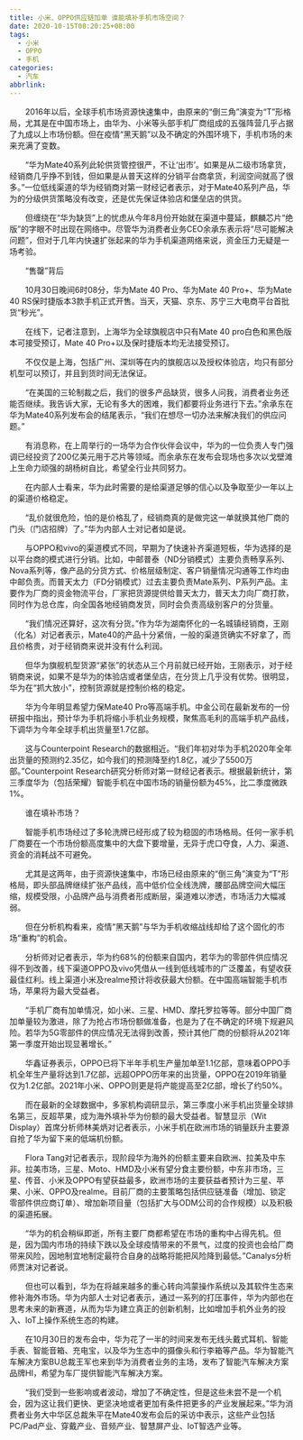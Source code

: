 ```yaml
---
title: 小米、OPPO供应链加单 谁能填补手机市场空间？
date: 2020-10-15T08:20:25+08:00
tags:
  - 小米
  - OPPO
  - 手机
categories:
  - 汽车
abbrlink:
---
```


　　2016年以后，全球手机市场资源快速集中，由原来的“倒三角”演变为“T”形格局，尤其是在中国市场上，由华为、小米等头部手机厂商组成的五强阵营几乎占据了九成以上市场份额。但在疫情“黑天鹅”以及不确定的外围环境下，手机市场的未来充满了变数。

　　“华为Mate40系列此轮供货管控很严，不让‘出市’。如果是从二级市场拿货，经销商几乎挣不到钱，但如果是从普天这样的分销平台商拿货，利润空间就高了很多。”一位低线渠道的华为经销商对第一财经记者表示，对于Mate40系列产品，华为的分级供货策略没有改变，还是优先保证体验店和堡垒店的供货。

　　但缠绕在“华为缺货”上的忧虑从今年8月份开始就在渠道中蔓延，麒麟芯片“绝版”的字眼不时出现在网络中。尽管华为消费者业务CEO余承东表示将“尽可能解决问题”，但对于几年内快速扩张起来的华为手机渠道网络来说，资金压力无疑是一场考验。

　　“售罄”背后

　　10月30日晚间6时08分，华为Mate 40 Pro、华为Mate 40 Pro+、华为Mate 40 RS保时捷版本3款手机正式开售。当天，天猫、京东、苏宁三大电商平台首批货“秒光”。

　　在线下，记者注意到，上海华为全球旗舰店中只有Mate 40 pro白色和黑色版本可接受预订，Mate 40 Pro+以及保时捷版本均无法接受预订。

　　不仅仅是上海，包括广州、深圳等在内的旗舰店以及授权体验店，均只有部分机型可以预订，并且到货时间无法保证。

　　“在美国的三轮制裁之后，我们的很多产品缺货，很多人问我，消费者业务还能否继续。我告诉大家，无论有多大的困难，我们都要将业务进行下去。”余承东在华为Mate40系列发布会的结尾表示，“我们在想尽一切办法来解决我们的供应问题。”

　　有消息称，在上周举行的一场华为合作伙伴会议中，华为的一位负责人专门强调已经投资了200亿美元用于芯片等领域。而余承东在发布会现场也多次以戈壁滩上生命力顽强的胡杨树自比，希望全行业共同努力。

　　在内部人士看来，华为此时需要的是给渠道足够的信心以及争取至少一年以上的渠道价格稳定。

　　“乱价就很危险，怕的是价格乱了，经销商真的是做完这一单就换其他厂商的门头（门店招牌）了。”华为内部人士对记者如是说。

　　与OPPO和vivo的渠道模式不同，早期为了快速补齐渠道短板，华为选择的是以平台商的模式进行分销。比如，中邮普泰（ND分销模式）主要负责畅享系列、Nova系列等，像产品的分货方式、价格层级制定、客户销量情况沟通等工作均由中邮负责。而普天太力（FD分销模式）过去主要负责Mate系列、P系列产品。主要作为厂商的资金物流平台，厂家把货源提供给普天太力，普天太力向厂商打款，同时作为总仓库，向全国各地经销商发货，同时会负责高级别客户的分货量。

　　“我们情况还算好，这次有分货。”作为华为湖南怀化的一名城镇经销商，王刚（化名）对记者表示，Mate40的产品十分紧俏，一般的渠道货确实不好拿了，而且价格贵，对于经销商来说并没有什么利润。

　　但华为旗舰机型货源“紧张”的状态从三个月前就已经开始，王刚表示，对于经销商来说，如果不是华为的体验店或者堡垒店，在分货上几乎没有优势。很明显，华为在“抓大放小”，控制货源就是控制价格的稳定。

　　华为今年明显希望力保Mate40 Pro等高端手机。中金公司在最新发布的一份研报中指出，预计华为手机将缩小手机业务规模，聚焦高毛利的高端手机产品线，下调华为今年全球手机出货量至1.7亿部。

　　这与Counterpoint Research的数据相近。“我们年初对华为手机2020年全年出货量的预测约2.35亿，如今我们的预测降至约1.8亿，减少了5500万部。”Counterpoint Research研究分析师对第一财经记者表示。根据最新统计，第三季度华为（包括荣耀）智能手机在中国市场的销量份额为45%，比二季度微跌1%。

　　谁在填补市场？

　　智能手机市场经过了多轮洗牌已经形成了较为稳固的市场格局。任何一家手机厂商要在一个市场份额高度集中的大盘下要增量，无异于虎口夺食，人力、渠道、资金的消耗战不可避免。

　　尤其是这两年，由于资源快速集中，市场已经由原来的“倒三角”演变为“T”形格局，即头部品牌继续扩张产品线，高中低价位全线洗牌，腰部品牌空间大幅压缩，规模受限，小品牌产品与消费者形成断层，渠道难以渗透，市场活力大幅减弱。

　　但在分析机构看来，疫情“黑天鹅”与华为手机收缩战线却给了这个固化的市场“重构”的机会。

　　分析师对记者表示，华为约68%的份额来自国内，若华为的零部件供应情况得不到改善，线下渠道OPPO及vivo凭借从一线到低线城市的广泛覆盖，有望收获最佳红利。线上渠道小米及realme预计将收获最大份额。在中国高端智能手机市场，苹果将为最大受益者。

　　“手机厂商有加单情况，如小米、三星、HMD、摩托罗拉等等。部分中国厂商加单量较为激进，除了为抢占市场份额做准备，也是为了在不确定的环境下规避风险。若华为5G零部件的供应情况无法得到改善，预计其他厂商的份额将从2021年第一季度开始出现显著增长。”

　　华鑫证券表示，OPPO已将下半年手机生产量加单至1.1亿部，意味着OPPO手机全年生产量将达到1.7亿部，远超OPPO历年来的出货量，OPPO在2019年销量仅为1.2亿部。2021年小米、OPPO则更是将产能提高至2亿部，增长了约50%。

　　而在最新的全球数据中，多家机构调研显示，第三季度小米手机出货量全球排名第三，反超苹果，成为海外填补华为份额的最大受益者。智慧显示（Wit Display）首席分析师林美炳对记者表示，小米手机在欧洲市场的销量跃升主要源自抢了华为留下来的低端机份额。

　　Flora Tang对记者表示，现阶段华为海外的份额主要来自欧洲、拉美及中东非。拉美市场，三星、Moto、HMD及小米有望分食主要份额，中东非市场，三星、传音、小米及OPPO有望获益最多，欧洲市场的主要获益者预计为三星、苹果、小米、OPPO及realme。目前厂商的主要策略包括供应链准备（增加、锁定零部件供应商订单）、增加新项目量（包括扩大与ODM公司的合作规模）以及积极的渠道拓展。

　　“华为的机会稍纵即逝，所有主要厂商都希望在市场的重构中占得先机。但是，因为国内市场的持续下跌以及全球疫情带来的不景气，过度的投资也会给厂商带来风险，因地制宜地制定最符合自身的战略将能把风险降到最低。”Canalys分析师贾沫对记者说。

　　但也可以看到，华为在将越来越多的重心转向鸿蒙操作系统以及其软件生态来修补海外市场。华为内部人士对记者表示，通过一系列的打压事件，华为内部也在思考未来的新赛道，从而为华为建立真正的创新机制，比如增加手机外业务的投入、IoT上操作系统生态的构建。

　　在10月30日的发布会中，华为花了一半的时间来发布无线头戴式耳机、智能手表、智能音箱、充电宝，以及华为生态中的摄像头和行李箱等产品。华为智能汽车解决方案BU总裁王军也来到华为消费者业务的主场，发布了智能汽车解决方案品牌HI，希望为车厂提供智能汽车解决方案。

　　“我们受到一些影响或者波动，增加了不确定性，但是这些未尝不是一个机会，因为这让我们更快、更坚决地或者更加有条件把更多的产业发展起来。”华为消费者业务大中华区总裁朱平在Mate40发布会后的采访中表示，这些产业包括PC/Pad产业、穿戴产业、音频产业、智慧屏产业、IoT智选产业等。